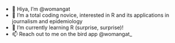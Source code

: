 - 👋 Hiya, I’m @womangat
- 👀 I’m a total coding novice, interested in R and its applications in journalism and epidemiology  
- 🌱 I’m currently learning R (surprise, surprise)! 
- 📫 Reach out to me on the bird app @womangat_
